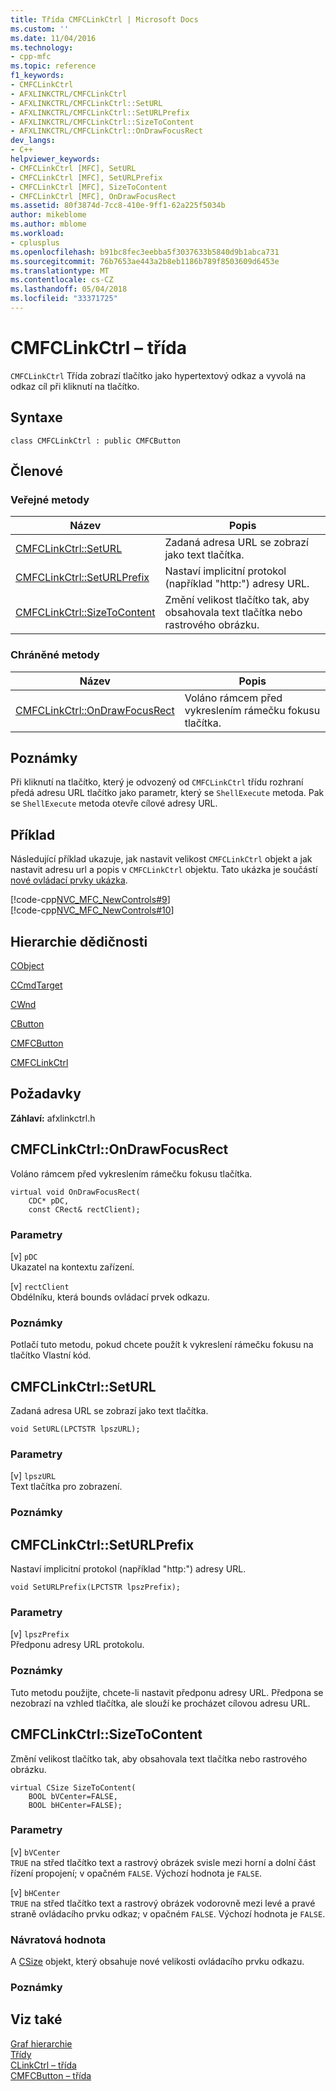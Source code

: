```yaml
---
title: Třída CMFCLinkCtrl | Microsoft Docs
ms.custom: ''
ms.date: 11/04/2016
ms.technology:
- cpp-mfc
ms.topic: reference
f1_keywords:
- CMFCLinkCtrl
- AFXLINKCTRL/CMFCLinkCtrl
- AFXLINKCTRL/CMFCLinkCtrl::SetURL
- AFXLINKCTRL/CMFCLinkCtrl::SetURLPrefix
- AFXLINKCTRL/CMFCLinkCtrl::SizeToContent
- AFXLINKCTRL/CMFCLinkCtrl::OnDrawFocusRect
dev_langs:
- C++
helpviewer_keywords:
- CMFCLinkCtrl [MFC], SetURL
- CMFCLinkCtrl [MFC], SetURLPrefix
- CMFCLinkCtrl [MFC], SizeToContent
- CMFCLinkCtrl [MFC], OnDrawFocusRect
ms.assetid: 80f3874d-7cc8-410e-9ff1-62a225f5034b
author: mikeblome
ms.author: mblome
ms.workload:
- cplusplus
ms.openlocfilehash: b91bc8fec3eebba5f3037633b5840d9b1abca731
ms.sourcegitcommit: 76b7653ae443a2b8eb1186b789f8503609d6453e
ms.translationtype: MT
ms.contentlocale: cs-CZ
ms.lasthandoff: 05/04/2018
ms.locfileid: "33371725"
---
```

# <a name="cmfclinkctrl-class"></a>CMFCLinkCtrl – třída
`CMFCLinkCtrl` Třída zobrazí tlačítko jako hypertextový odkaz a vyvolá na odkaz cíl při kliknutí na tlačítko.  
  
## <a name="syntax"></a>Syntaxe  
  
```  
class CMFCLinkCtrl : public CMFCButton  
```  
  
## <a name="members"></a>Členové  
  
### <a name="public-methods"></a>Veřejné metody  
  
|Název|Popis|  
|----------|-----------------|  
|[CMFCLinkCtrl::SetURL](#seturl)|Zadaná adresa URL se zobrazí jako text tlačítka.|  
|[CMFCLinkCtrl::SetURLPrefix](#seturlprefix)|Nastaví implicitní protokol (například "http:") adresy URL.|  
|[CMFCLinkCtrl::SizeToContent](#sizetocontent)|Změní velikost tlačítko tak, aby obsahovala text tlačítka nebo rastrového obrázku.|  
  
### <a name="protected-methods"></a>Chráněné metody  
  
|Název|Popis|  
|----------|-----------------|  
|[CMFCLinkCtrl::OnDrawFocusRect](#ondrawfocusrect)|Voláno rámcem před vykreslením rámečku fokusu tlačítka.|  
  
## <a name="remarks"></a>Poznámky  
 Při kliknutí na tlačítko, který je odvozený od `CMFCLinkCtrl` třídu rozhraní předá adresu URL tlačítko jako parametr, který se `ShellExecute` metoda. Pak se `ShellExecute` metoda otevře cílové adresy URL.  
  
## <a name="example"></a>Příklad  
 Následující příklad ukazuje, jak nastavit velikost `CMFCLinkCtrl` objekt a jak nastavit adresu url a popis v `CMFCLinkCtrl` objektu. Tato ukázka je součástí [nové ovládací prvky ukázka](../../visual-cpp-samples.md).  
  
 [!code-cpp[NVC_MFC_NewControls#9](../../mfc/reference/codesnippet/cpp/cmfclinkctrl-class_1.h)]  
[!code-cpp[NVC_MFC_NewControls#10](../../mfc/reference/codesnippet/cpp/cmfclinkctrl-class_2.cpp)]  
  
## <a name="inheritance-hierarchy"></a>Hierarchie dědičnosti  
 [CObject](../../mfc/reference/cobject-class.md)  
  
 [CCmdTarget](../../mfc/reference/ccmdtarget-class.md)  
  
 [CWnd](../../mfc/reference/cwnd-class.md)  
  
 [CButton](../../mfc/reference/cbutton-class.md)  
  
 [CMFCButton](../../mfc/reference/cmfcbutton-class.md)  
  
 [CMFCLinkCtrl](../../mfc/reference/cmfclinkctrl-class.md)  
  
## <a name="requirements"></a>Požadavky  
 **Záhlaví:** afxlinkctrl.h  
  
##  <a name="ondrawfocusrect"></a>  CMFCLinkCtrl::OnDrawFocusRect  
 Voláno rámcem před vykreslením rámečku fokusu tlačítka.  
  
```  
virtual void OnDrawFocusRect(
    CDC* pDC,  
    const CRect& rectClient);
```  
  
### <a name="parameters"></a>Parametry  
 [v] `pDC`  
 Ukazatel na kontextu zařízení.  
  
 [v] `rectClient`  
 Obdélníku, která bounds ovládací prvek odkazu.  
  
### <a name="remarks"></a>Poznámky  
 Potlačí tuto metodu, pokud chcete použít k vykreslení rámečku fokusu na tlačítko Vlastní kód.  
  
##  <a name="seturl"></a>  CMFCLinkCtrl::SetURL  
 Zadaná adresa URL se zobrazí jako text tlačítka.  
  
```  
void SetURL(LPCTSTR lpszURL);
```  
  
### <a name="parameters"></a>Parametry  
 [v] `lpszURL`  
 Text tlačítka pro zobrazení.  
  
### <a name="remarks"></a>Poznámky  
  
##  <a name="seturlprefix"></a>  CMFCLinkCtrl::SetURLPrefix  
 Nastaví implicitní protokol (například "http:") adresy URL.  
  
```  
void SetURLPrefix(LPCTSTR lpszPrefix);
```  
  
### <a name="parameters"></a>Parametry  
 [v] `lpszPrefix`  
 Předponu adresy URL protokolu.  
  
### <a name="remarks"></a>Poznámky  
 Tuto metodu použijte, chcete-li nastavit předponu adresy URL. Předpona se nezobrazí na vzhled tlačítka, ale slouží ke procházet cílovou adresu URL.  
  
##  <a name="sizetocontent"></a>  CMFCLinkCtrl::SizeToContent  
 Změní velikost tlačítko tak, aby obsahovala text tlačítka nebo rastrového obrázku.  
  
```  
virtual CSize SizeToContent(
    BOOL bVCenter=FALSE,  
    BOOL bHCenter=FALSE);
```  
  
### <a name="parameters"></a>Parametry  
 [v] `bVCenter`  
 `TRUE` na střed tlačítko text a rastrový obrázek svisle mezi horní a dolní část řízení propojení; v opačném `FALSE`. Výchozí hodnota je `FALSE`.  
  
 [v] `bHCenter`  
 `TRUE` na střed tlačítko text a rastrový obrázek vodorovně mezi levé a pravé straně ovládacího prvku odkaz; v opačném `FALSE`. Výchozí hodnota je `FALSE`.  
  
### <a name="return-value"></a>Návratová hodnota  
 A [CSize](../../atl-mfc-shared/reference/csize-class.md) objekt, který obsahuje nové velikosti ovládacího prvku odkazu.  
  
### <a name="remarks"></a>Poznámky  
  
## <a name="see-also"></a>Viz také  
 [Graf hierarchie](../../mfc/hierarchy-chart.md)   
 [Třídy](../../mfc/reference/mfc-classes.md)   
 [CLinkCtrl – třída](../../mfc/reference/clinkctrl-class.md)   
 [CMFCButton – třída](../../mfc/reference/cmfcbutton-class.md)
